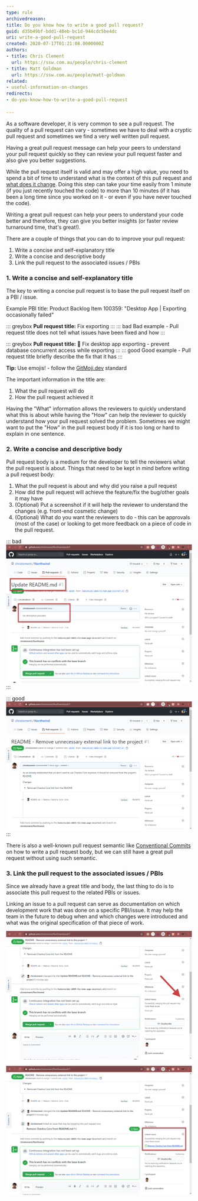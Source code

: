 ```yaml
---
type: rule
archivedreason: 
title: Do you know how to write a good pull request?
guid: d35b49bf-bdd1-48eb-bc1d-944cdc5be4dc
uri: write-a-good-pull-request
created: 2020-07-17T01:21:08.0000000Z
authors:
- title: Chris Clement
  url: https://ssw.com.au/people/chris-clement
- title: Matt Goldman
  url: https://ssw.com.au/people/matt-goldman
related: 
- useful-information-on-changes
redirects: 
- do-you-know-how-to-write-a-good-pull-request

---
```


As a software developer, it is very common to see a pull request. The quality of a pull request can vary - sometimes we have to deal with a cryptic pull request and sometimes we find a very well written pull request.

Having a great pull request message can help your peers to understand your pull request quickly so they can review your pull request faster and also give you better suggestions.

<!--endintro-->

While the pull request itself is valid and may offer a high value, you need to spend a bit of time to understand what is the context of this pull request and [what does it change](/useful-information-on-changes). Doing this step can take your time easily from 1 minute (if you just recently touched the code) to more than 10 minutes (if it has been a long time since you worked on it - or even if you have never touched the code).

Writing a great pull request can help your peers to understand your code better and therefore, they can give you better insights (or faster review turnaround time, that's great!).

There are a couple of things that you can do to improve your pull request:

1. Write a concise and self-explanatory title
2. Write a concise and descriptive body
3. Link the pull request to the associated issues / PBIs

### 1. Write a concise and self-explanatory title

The key to writing a concise pull request is to base the pull request itself on a PBI / issue.

Example PBI title: Product Backlog Item 100359: "Desktop App | Exporting occasionally failed"

::: greybox
**Pull request title:** Fix exporting
:::
::: bad
Bad example - Pull request title does not tell what issues have been fixed and how
:::

::: greybox
**Pull request title:** 🐛 Fix desktop app exporting - prevent database concurrent access while exporting
:::
::: good
Good example - Pull request title briefly describe the fix that it has
:::

**Tip:** Use emojis! - follow the [GitMoji.dev](https://gitmoji.dev) standard

The important information in the title are:

1. What the pull request will do
2. How the pull request achieved it

Having the "What" information allows the reviewers to quickly understand what this is about while having the "How" can help the reviewer to quickly understand how your pull request solved the problem. Sometimes we might want to put the "How" in the pull request body if it is too long or hard to explain in one sentence.

### 2. Write a concise and descriptive body

Pull request body is a medium for the developer to tell the reviewers what the pull request is about. Things that need to be kept in mind before writing a pull request body:

1. What the pull request is about and why did you raise a pull request
2. How did the pull request will achieve the feature/fix the bug/other goals it may have
3. (Optional) Put a screenshot if it will help the reviewer to understand the changes (e.g. front-end cosmetic change)
4. (Optional) What do you want the reviewers to do - this can be approvals (most of the case) or looking to get more feedback on a piece of code in the pull request.

::: bad  
![Bad example - Pull request with vague title and no description](better-pr-bad-pr.png)  
:::

::: good  
![Good example - Pull request with a good title and descriptive body](better-pr-good-pr.png)  
:::

There is also a well-known pull request semantic like [Conventional Commits](https://www.conventionalcommits.org/en/v1.0.0-beta.2/) on how to write a pull request body, but we can still have a great pull request without using such semantic.

### 3. Link the pull request to the associated issues / PBIs

Since we already have a great title and body, the last thing to do is to associate this pull request to the related PBIs or issues.

Linking an issue to a pull request can serve as documentation on which development work that was done on a specific PBI/issue. It may help the team in the future to debug when and which changes were introduced and what was the original specification of that piece of work.

![Figure: Linking a pull request to the related issue](better-pr-link-issues.png)  

![Figure: A pull request is now associated with the related issue](better-pr-link-issues-linked.png)
